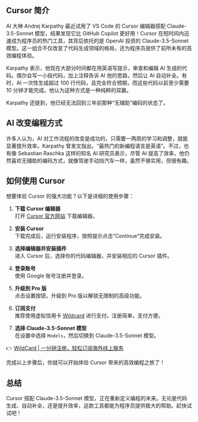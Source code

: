 ## Cursor 简介

AI 大神 Andrej Karpathy 最近试用了 VS Code 的 Cursor 编辑器搭配 Claude-3.5-Sonnet 模型，结果发现它比 GitHub Copilot 更好用！Cursor 在短时间内迅速成为程序员的热门工具，其背后依托的是 OpenAI 投资的 Claude-3.5-Sonnet 模型。这一组合不仅改变了代码生成领域的格局，还为程序员提供了前所未有的高效编程体验。

Karpathy 表示，他现在大部分时间都在用英语写提示，审查和编辑 AI 生成的代码。偶尔会写一小段代码，加上注释告诉 AI 他的思路，然后让 AI 自动补全。有时，AI 一次性生成超过 100 行代码，且完全符合预期，而这些代码以前至少需要 10 分钟才能完成。他认为这种方式是一种纯粹的双赢。

Karpathy 还提到，他已经无法回到三年前那种“无辅助”编码的状态了。

## AI 改变编程方式

许多人认为，AI 对工作流程的改变是成功的，只需要一两周的学习和调整，就能显著提升效率。Karpathy 曾发文指出，“最热门的新编程语言是英语”。不过，也有像 Sebastian Raschka 这样的知名 AI 研究员表示，尽管 AI 提高了效率，他仍然喜欢无辅助的编码方式，就像驾驶手动挡汽车一样，虽然不够实用，但很有趣。

## 如何使用 Cursor

想要体验 Cursor 的强大功能？以下是详细的使用步骤：

1. **下载 Cursor 编辑器**  
   打开 [Cursor 官方网站](https://cursor.com) 下载编辑器。

2. **安装 Cursor**  
   下载完成后，运行安装程序，按照提示点击“Continue”完成安装。

3. **选择编辑器并安装插件**  
   进入 Cursor 后，选择你的代码编辑器，并安装相应的 Cursor 插件。

4. **登录账号**  
   使用 Google 账号注册并登录。

5. **升级到 Pro 版**  
   点击设置按钮，升级到 Pro 版以解锁无限制的高级功能。

6. **订阅支付**  
   推荐使用虚拟信用卡 [Wildcard](https://bit.ly/bewildcard) 进行支付。注册简单，支付方便。

7. **选择 Claude-3.5-Sonnet 模型**  
   在设置中选择 `Models`，然后切换到 Claude-3.5-Sonnet 模型。

👉 [WildCard | 一分钟注册，轻松订阅海外线上服务](https://bit.ly/bewildcard)

完成以上步骤后，你就可以开始体验 Cursor 带来的高效编程之旅了！

## 总结

Cursor 搭配 Claude-3.5-Sonnet 模型，正在重新定义编程的未来。无论是代码生成、自动补全，还是提升效率，这款工具都能为程序员提供极大的帮助。赶快试试吧！